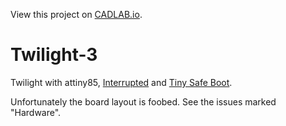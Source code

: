 View this project on [CADLAB.io](https://cadlab.io/project/1197). 

Twilight-3
==========

Twilight with attiny85,
[Interrupted](https://github.com/jscrane/Interrupted) and
[Tiny Safe Boot](http://jtxp.org/tech/tinysafeboot_en.htm).

Unfortunately the board layout is foobed. See the issues marked "Hardware".
